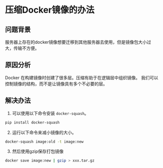 # 压缩Docker镜像的办法

## 问题背景
服务器上存在的docker镜像想要迁移到其他服务器去使用，但是镜像包大小过大，传输不方便。

## 原因分析
Docker 在构建镜像时创建了很多层。压缩有助于在逻辑层中组织镜像。
我们可以控制镜像的结构，而不是让镜像具有多个不必要的层。

## 解决办法
1. 可以使用以下命令安装 `docker-squash`。
```bash
pip install docker-squash
```
2. 运行以下命令来减小镜像的大小。
```bash
docker-squash image:old -t image:new
```
3. 然后使用gzip保存打包镜像
```bash
docker save image:new | gzip > xxx.tar.gz
```
